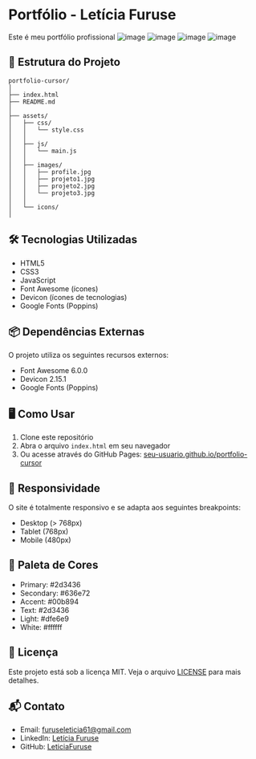 # Portfólio - Letícia Furuse

Este é meu portfólio profissional
![image](https://github.com/user-attachments/assets/a42166e3-704f-4e48-9f0e-313e0991ff44)
![image](https://github.com/user-attachments/assets/a901b5a7-071c-46d6-b62a-d9c8f831270e)
![image](https://github.com/user-attachments/assets/3fa372fc-02eb-421d-bceb-c2708d99c76b)
![image](https://github.com/user-attachments/assets/8ecead82-d584-412b-abd2-dfadabea239d)





## 🚀 Estrutura do Projeto

```
portfolio-cursor/
│
├── index.html
├── README.md
│
├── assets/
│   ├── css/
│   │   └── style.css
│   │
│   ├── js/
│   │   └── main.js
│   │
│   ├── images/
│   │   ├── profile.jpg
│   │   ├── projeto1.jpg
│   │   ├── projeto2.jpg
│   │   └── projeto3.jpg
│   │
│   └── icons/
│
```

## 🛠️ Tecnologias Utilizadas

- HTML5
- CSS3
- JavaScript
- Font Awesome (ícones)
- Devicon (ícones de tecnologias)
- Google Fonts (Poppins)

## 📦 Dependências Externas

O projeto utiliza os seguintes recursos externos:

- Font Awesome 6.0.0
- Devicon 2.15.1
- Google Fonts (Poppins)

## 🖥️ Como Usar

1. Clone este repositório
2. Abra o arquivo `index.html` em seu navegador
3. Ou acesse através do GitHub Pages: [seu-usuario.github.io/portfolio-cursor](https://leticiafuruse.github.io/Portfolio/)

## 📱 Responsividade

O site é totalmente responsivo e se adapta aos seguintes breakpoints:

- Desktop (> 768px)
- Tablet (768px)
- Mobile (480px)

## 🎨 Paleta de Cores

- Primary: #2d3436
- Secondary: #636e72
- Accent: #00b894
- Text: #2d3436
- Light: #dfe6e9
- White: #ffffff

## 📄 Licença

Este projeto está sob a licença MIT. Veja o arquivo [LICENSE](LICENSE) para mais detalhes.

## 📬 Contato

- Email: furuseleticia61@gmail.com
- LinkedIn: [Letícia Furuse](https://www.linkedin.com/in/leticiafuruse/)
- GitHub: [LeticiaFuruse](https://github.com/LeticiaFuruse)
